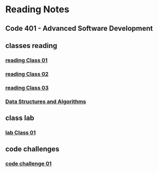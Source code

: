 # Reading Notes

## Code 401 - Advanced Software Development

## classes reading

### [reading Class 01](./class01.md)

### [reading Class 02](./class02.md)

### [reading Class 03](./class03.md)


### [Data Structures and Algorithms](./Data%20Structures%20and%20Algorithms.md)

## class lab

### [lab Class 01](https://github.com/Ahmad-Alanati/snakes-cafe)



## code challenges

### [code challenge 01]()
